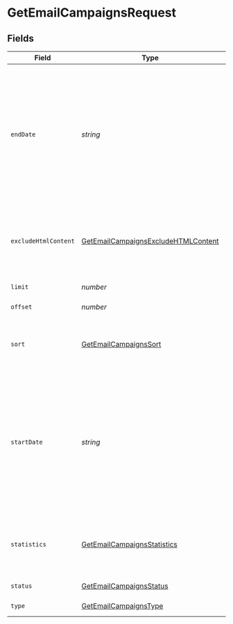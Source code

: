 # GetEmailCampaignsRequest


## Fields

| Field                                                                                                                                                                                                                                                                                          | Type                                                                                                                                                                                                                                                                                           | Required                                                                                                                                                                                                                                                                                       | Description                                                                                                                                                                                                                                                                                    |
| ---------------------------------------------------------------------------------------------------------------------------------------------------------------------------------------------------------------------------------------------------------------------------------------------- | ---------------------------------------------------------------------------------------------------------------------------------------------------------------------------------------------------------------------------------------------------------------------------------------------- | ---------------------------------------------------------------------------------------------------------------------------------------------------------------------------------------------------------------------------------------------------------------------------------------------- | ---------------------------------------------------------------------------------------------------------------------------------------------------------------------------------------------------------------------------------------------------------------------------------------------- |
| `endDate`                                                                                                                                                                                                                                                                                      | *string*                                                                                                                                                                                                                                                                                       | :heavy_minus_sign:                                                                                                                                                                                                                                                                             | **Mandatory if startDate is used**. Ending (urlencoded) UTC date-time (YYYY-MM-DDTHH:mm:ss.SSSZ) to filter the sent email campaigns.<br/>**Prefer to pass your timezone in date-time format for accurate result** ( only available if either 'status' not passed and if passed is set to 'sent' )<br/> |
| `excludeHtmlContent`                                                                                                                                                                                                                                                                           | [GetEmailCampaignsExcludeHTMLContent](../../models/operations/getemailcampaignsexcludehtmlcontent.md)                                                                                                                                                                                          | :heavy_minus_sign:                                                                                                                                                                                                                                                                             | Use this flag to exclude htmlContent from the response body. If set to **true**, htmlContent field will be returned as empty string in the response body                                                                                                                                       |
| `limit`                                                                                                                                                                                                                                                                                        | *number*                                                                                                                                                                                                                                                                                       | :heavy_minus_sign:                                                                                                                                                                                                                                                                             | Number of documents per page                                                                                                                                                                                                                                                                   |
| `offset`                                                                                                                                                                                                                                                                                       | *number*                                                                                                                                                                                                                                                                                       | :heavy_minus_sign:                                                                                                                                                                                                                                                                             | Index of the first document in the page                                                                                                                                                                                                                                                        |
| `sort`                                                                                                                                                                                                                                                                                         | [GetEmailCampaignsSort](../../models/operations/getemailcampaignssort.md)                                                                                                                                                                                                                      | :heavy_minus_sign:                                                                                                                                                                                                                                                                             | Sort the results in the ascending/descending order of record creation. Default order is **descending** if `sort` is not passed                                                                                                                                                                 |
| `startDate`                                                                                                                                                                                                                                                                                    | *string*                                                                                                                                                                                                                                                                                       | :heavy_minus_sign:                                                                                                                                                                                                                                                                             | **Mandatory if endDate is used**. Starting (urlencoded) UTC date-time (YYYY-MM-DDTHH:mm:ss.SSSZ) to filter the sent email campaigns.<br/>**Prefer to pass your timezone in date-time format for accurate result** ( only available if either 'status' not passed and if passed is set to 'sent' )<br/> |
| `statistics`                                                                                                                                                                                                                                                                                   | [GetEmailCampaignsStatistics](../../models/operations/getemailcampaignsstatistics.md)                                                                                                                                                                                                          | :heavy_minus_sign:                                                                                                                                                                                                                                                                             | Filter on the type of statistics required. Example **globalStats** value will only fetch globalStats info of the campaign in returned response.                                                                                                                                                |
| `status`                                                                                                                                                                                                                                                                                       | [GetEmailCampaignsStatus](../../models/operations/getemailcampaignsstatus.md)                                                                                                                                                                                                                  | :heavy_minus_sign:                                                                                                                                                                                                                                                                             | Filter on the status of the campaign                                                                                                                                                                                                                                                           |
| `type`                                                                                                                                                                                                                                                                                         | [GetEmailCampaignsType](../../models/operations/getemailcampaignstype.md)                                                                                                                                                                                                                      | :heavy_minus_sign:                                                                                                                                                                                                                                                                             | Filter on the type of the campaigns                                                                                                                                                                                                                                                            |